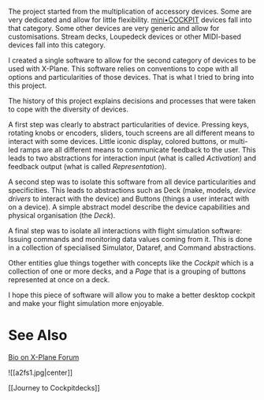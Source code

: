 The project started from the multiplication of accessory devices. Some are very dedicated and allow for little flexibility. [mini•COCKPIT](https://www.minicockpit.com) devices fall into that category. Some other devices are very generic and allow for customisations. Stream decks, Loupedeck devices or other MIDI-based devices fall into this category.

I created a single software to allow for the second category of devices to be used with X-Plane. This software relies on conventions to cope with all options and particularities of those devices. That is what I tried to bring into this project.

The history of this project explains decisions and processes that were taken to cope with the diversity of devices.

A first step was clearly to abstract particularities of device. Pressing keys, rotating knobs or encoders, sliders, touch screens are all different means to interact with some devices. Little iconic display, colored buttons, or multi-led ramps are all different means to communicate feedback to the user. This leads to two abstractions for interaction input (what is called *Activation*) and feedback output (what is called *Representation*).

A second step was to isolate this software from all device particularities and specificities. This leads to abstractions such as Deck (make, models, *device drivers* to interact with the device) and Buttons (things a user interact with on a device). A simple abstract model describe the device capabilities and physical organisation (the *Deck*).

A final step was to isolate all interactions with flight simulation software: Issuing commands and monitoring data values coming from it. This is done in a collection of specialised Simulator, Dataref, and Command abstractions.

Other entities glue things together with concepts like the *Cockpit* which is a collection of one or more decks, and a *Page* that is a grouping of buttons represented at once on a deck.

I hope this piece of software will allow you to make a better desktop cockpit and make your flight simulation more enjoyable.

# See Also

[Bio on X-Plane Forum](https://forums.x-plane.org/index.php?/profile/1019089-marespi/&tab=field_core_pfield_13)

![[a2fs1.jpg|center]]

[[Journey to Cockpitdecks]]
